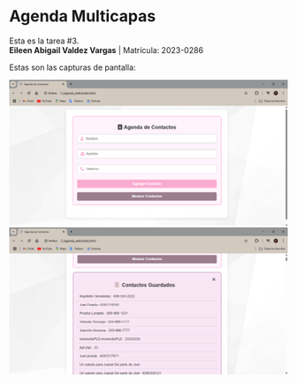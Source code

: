# Agenda Multicapas 

Esta es la tarea #3.  
**Eileen Abigail Valdez Vargas** | Matrícula: 2023-0286  

Estas son las capturas de pantalla:

![Captura 1](agendaContacto.png)  
![Captura 2](listaContactos.png)
